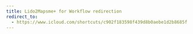 ```yaml
---
title: Lido2Mapsme+ for Workflow redirection
redirect_to:
  - https://www.icloud.com/shortcuts/c902f183598f439d8b0aebe1d2b8685f
---
```

